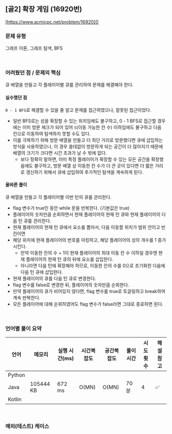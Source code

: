 ## [골2] 확장 게임 (16920번)

[https://www.acmicpc.net/problem/16920]()

### 문제 유형

그래프 이론, 그래프 탐색, BFS

<br>

### 어려웠던 점 / 문제의 핵심

큐 배열을 만들고 각 플레이어별 큐를 관리하여 문제를 해결해야 한다.

#### 실수했던 점

`0 - 1 BFS`로 해결할 수 있을 줄 알고 문제를 접근하였으나, 잘못된 접근이었다.

- 일반 BFS로는 성을 확장할 수 있는 위치임에도 불구하고, 0 - 1 BFS로 접근할 경우에는 이미 방문 체크가 되어 있어 `S`(이동 가능한 칸 수) 이하임에도 불구하고 다음 칸으로 이동하여 탐색하지 못할 수도 있다.
- 이를 극복하기 위해 방문 배열을 만들고 더 최단 거리로 방문했다면 큐에 삽입하는 방식을 사용하였으나, 이 경우 쓸데없이 방문하게 되는 공간이 더 많아지기 때문에 배열의 크기가 크다면 시간 초과가 날 수 밖에 없다.
  - 보다 정확히 말하면, 이미 특정 플레이어가 확장할 수 있는 모든 공간을 확장했음에도 불구하고, 방문 배열 상 이동한 칸 수가 더 큰 곳이 있다면 더 짧은 거리로 갱신하기 위해서 큐에 삽입하여 추가적인 탐색을 계속하게 된다.

#### 올바른 풀이

큐 배열을 만들고 각 플레이어별 이번 턴의 큐를 관리한다.

- flag 변수가 true인 동안 while 문을 반복한다. (기본값은 true)
- 플레이어의 숫자만큼 순회하면서 현재 플레이어의 현재 턴 큐와 현재 플레이어의 다음 턴 큐를 관리한다.
- 현재 플레이어의 현재 턴 큐에서 요소를 뽑아서, 다음 이동할 위치가 범위 안이고 빈 칸이면
- 해당 위치에 현재 플레이어의 번호를 마킹하고, 해당 플레이어의 성의 개수를 1 증가시킨다.
  - 만약 이동한 칸의 수 + 1이 현재 플레이어의 최대 이동 칸 수 이하일 경우엔 현재  플레이어의 현재 턴 큐의 뒤에 요소를 삽입한다.
  - 아니라면 다음 턴에 확장해야 하므로, 이동한 칸의 수를 0으로 초기화한 다음에 다음 턴 큐에 삽입한다.
- 현재 플레이어의 큐를 다음 턴 큐로 변경한다.
- flag 변수를 false로 변경한 뒤, 플레이어의 숫자만큼 순회한다.
- 만약 플레이어의 큐가 비어있지 않다면, flag 변수를 true로 토글링하고 break하여 계속 반복한다.
- 모든 플레이어에 대해 순회하였어도 flag 변수가 false라면 그대로 종료하면 된다.

<br>

### 언어별 풀이 요약

| 언어   | 메모리    | 실행 시간(ms) | 시간복잡도 | 공간복잡도 | 풀이 시간 | 시도 횟수 | 해설 참고          |
| ------ | --------- | ------------- | ---------- | ---------- | --------- | --------- | ------------------ |
| Python |           |               |            |            |           |           |                    |
| Java   | 105444 KB | 672 ms        | O(MN)      | O(MN)      | 70분      | 4         | :white_check_mark: |
| Kotlin |           |               |            |            |           |           |                    |

<br>

### 예외(테스트) 케이스

```
```

